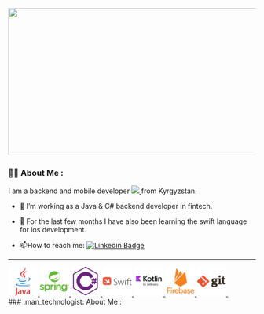 <div align="center">
  <a href="#">
  <img src="https://media.giphy.com/media/dWesBcTLavkZuG35MI/giphy.gif" width="600" height="300"/>
    </a>
</div>

### :man_technologist: About Me :
I am a backend and mobile developer  <a href="#"> <img src="https://media.giphy.com/media/WUlplcMpOCEmTGBtBW/giphy.gif" width="30"> </a> from Kyrgyzstan. 

- :telescope: I’m working as a Java & C# backend developer in fintech.

- :seedling: For the last few months I have also been learning the swift language for ios development.

- :mailbox:How to reach me: [![Linkedin Badge](https://img.shields.io/badge/-kakbar-blue?style=flat&logo=Linkedin&logoColor=white)](https://www.linkedin.com/in/%D1%82%D0%B5%D0%BC%D0%B8%D1%80%D0%BB%D0%B0%D0%BD-%D1%82%D0%BE%D0%BA%D1%82%D0%BE%D1%81%D1%83%D0%BD%D0%BE%D0%B2-99492a211/)

---

<div>
   <a href="#">
  <img src="https://github.com/devicons/devicon/blob/master/icons/java/java-original-wordmark.svg" width="60" height="60"/> 
  <img src="https://github.com/devicons/devicon/blob/master/icons/spring/spring-original-wordmark.svg" width="60" height="60"/>
  <img src="https://github.com/devicons/devicon/blob/master/icons/csharp/csharp-line.svg" width="60" height="60"/>
  <img src="https://github.com/devicons/devicon/blob/master/icons/swift/swift-original-wordmark.svg" width="60" height="60"/>
  <img src="https://github.com/devicons/devicon/blob/master/icons/kotlin/kotlin-original-wordmark.svg" width="60" height="60"/>
  <img src="https://github.com/devicons/devicon/blob/master/icons/firebase/firebase-plain-wordmark.svg" width="60" height="60"/>
  <img src="https://github.com/devicons/devicon/blob/master/icons/git/git-original-wordmark.svg" width="60" height="60"/>&nbsp;
  </a>
</div>
  ### :man_technologist: About Me :
